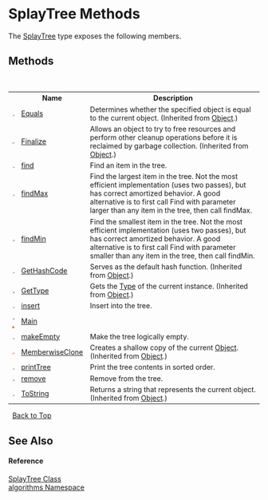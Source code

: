 # SplayTree Methods
 

The <a href="226b57a6-0773-b753-0022-c1f8d64bdcca">SplayTree</a> type exposes the following members.


## Methods
&nbsp;<table><tr><th></th><th>Name</th><th>Description</th></tr><tr><td>![Public method](media/pubmethod.gif "Public method")</td><td><a href="http://msdn2.microsoft.com/en-us/library/bsc2ak47" target="_blank">Equals</a></td><td>
Determines whether the specified object is equal to the current object.
 (Inherited from <a href="http://msdn2.microsoft.com/en-us/library/e5kfa45b" target="_blank">Object</a>.)</td></tr><tr><td>![Protected method](media/protmethod.gif "Protected method")</td><td><a href="http://msdn2.microsoft.com/en-us/library/4k87zsw7" target="_blank">Finalize</a></td><td>
Allows an object to try to free resources and perform other cleanup operations before it is reclaimed by garbage collection.
 (Inherited from <a href="http://msdn2.microsoft.com/en-us/library/e5kfa45b" target="_blank">Object</a>.)</td></tr><tr><td>![Public method](media/pubmethod.gif "Public method")</td><td><a href="a55aec66-85ba-6671-b191-cd5234adf856">find</a></td><td>
Find an item in the tree.</td></tr><tr><td>![Public method](media/pubmethod.gif "Public method")</td><td><a href="8f561d4c-d6de-17d0-6e9c-eee34bb313d9">findMax</a></td><td>
Find the largest item in the tree. Not the most efficient implementation (uses two passes), but has correct amortized behavior. A good alternative is to first call Find with parameter larger than any item in the tree, then call findMax.</td></tr><tr><td>![Public method](media/pubmethod.gif "Public method")</td><td><a href="c00c8ec4-0196-5225-a513-d2ee13d4bc48">findMin</a></td><td>
Find the smallest item in the tree. Not the most efficient implementation (uses two passes), but has correct amortized behavior. A good alternative is to first call Find with parameter smaller than any item in the tree, then call findMin.</td></tr><tr><td>![Public method](media/pubmethod.gif "Public method")</td><td><a href="http://msdn2.microsoft.com/en-us/library/zdee4b3y" target="_blank">GetHashCode</a></td><td>
Serves as the default hash function.
 (Inherited from <a href="http://msdn2.microsoft.com/en-us/library/e5kfa45b" target="_blank">Object</a>.)</td></tr><tr><td>![Public method](media/pubmethod.gif "Public method")</td><td><a href="http://msdn2.microsoft.com/en-us/library/dfwy45w9" target="_blank">GetType</a></td><td>
Gets the <a href="http://msdn2.microsoft.com/en-us/library/42892f65" target="_blank">Type</a> of the current instance.
 (Inherited from <a href="http://msdn2.microsoft.com/en-us/library/e5kfa45b" target="_blank">Object</a>.)</td></tr><tr><td>![Public method](media/pubmethod.gif "Public method")</td><td><a href="8f5776fb-6279-9e7b-7f89-d8eb19dcf3ba">insert</a></td><td>
Insert into the tree.</td></tr><tr><td>![Public method](media/pubmethod.gif "Public method")![Static member](media/static.gif "Static member")</td><td><a href="eaf9cc4d-0a15-d781-5b0b-0825956b2980">Main</a></td><td /></tr><tr><td>![Public method](media/pubmethod.gif "Public method")</td><td><a href="3a8ac4fc-9e40-7d45-7679-5163ef8585c9">makeEmpty</a></td><td>
Make the tree logically empty.</td></tr><tr><td>![Protected method](media/protmethod.gif "Protected method")</td><td><a href="http://msdn2.microsoft.com/en-us/library/57ctke0a" target="_blank">MemberwiseClone</a></td><td>
Creates a shallow copy of the current <a href="http://msdn2.microsoft.com/en-us/library/e5kfa45b" target="_blank">Object</a>.
 (Inherited from <a href="http://msdn2.microsoft.com/en-us/library/e5kfa45b" target="_blank">Object</a>.)</td></tr><tr><td>![Public method](media/pubmethod.gif "Public method")</td><td><a href="38795308-5600-c7aa-6c5e-d11ac3010649">printTree</a></td><td>
Print the tree contents in sorted order.</td></tr><tr><td>![Public method](media/pubmethod.gif "Public method")</td><td><a href="d7f5387c-0df7-0ca4-38f5-af62d6655642">remove</a></td><td>
Remove from the tree.</td></tr><tr><td>![Public method](media/pubmethod.gif "Public method")</td><td><a href="http://msdn2.microsoft.com/en-us/library/7bxwbwt2" target="_blank">ToString</a></td><td>
Returns a string that represents the current object.
 (Inherited from <a href="http://msdn2.microsoft.com/en-us/library/e5kfa45b" target="_blank">Object</a>.)</td></tr></table>&nbsp;
<a href="#splaytree-methods">Back to Top</a>

## See Also


#### Reference
<a href="226b57a6-0773-b753-0022-c1f8d64bdcca">SplayTree Class</a><br /><a href="82f88b43-fdc9-bc99-9558-75fce96d448f">algorithms Namespace</a><br />